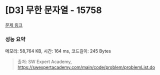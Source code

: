 # [D3] 무한 문자열 - 15758 

[문제 링크](https://swexpertacademy.com/main/code/problem/problemDetail.do?contestProbId=AYP5JmsqcngDFATW) 

### 성능 요약

메모리: 58,764 KB, 시간: 164 ms, 코드길이: 245 Bytes



> 출처: SW Expert Academy, https://swexpertacademy.com/main/code/problem/problemList.do